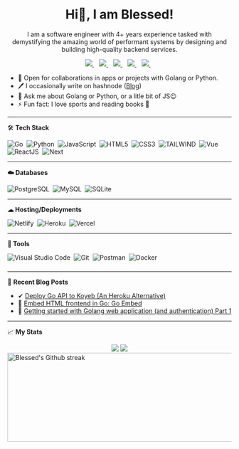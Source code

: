 <H1 align='center'>Hi👋, I am Blessed!</H1>
<p align='center'>I am a software engineer with 4+ years experience tasked with demystifying the amazing world of performant systems by designing and building high-quality backend services.</p>

<p align='center'>
<a href="https://mblessed.tech">
  <img src="https://img.shields.io/badge/Website-FFFFFF.svg?&style=for-the-badge" />
</a>&nbsp;&nbsp;
<a href="https://twitter.com/sk1_ll3">
  <img src="https://img.shields.io/badge/twitter-%231DA1F2.svg?&style=for-the-badge&logo=twitter&logoColor=white" />
</a>&nbsp;&nbsp;
<a href="mailto:blessedmadukoma@gmail.com">
  <img src="https://img.shields.io/badge/gmail-%23D14836.svg?&style=for-the-badge&logo=gmail&logoColor=white" />
</a>&nbsp;&nbsp;
<a href="https://mblessed.hashnode.dev/">
  <img src="https://img.shields.io/badge/Hashnode-2962FF?style=for-the-badge&logo=hashnode&logoColor=white" />
</a>&nbsp;&nbsp;
<a href="https://www.linkedin.com/in/blessed-madukoma/">
  <img src="https://img.shields.io/badge/linkedin-%230077B5.svg?&style=for-the-badge&logo=linkedin&logoColor=white" />
</a>&nbsp;&nbsp;
<!-- <img src="https://gpvc.arturio.dev/blessedmadukoma"> -->
</p>

- 🤝 Open for collaborations in apps or projects with Golang or Python.
- 🖊 I occasionally write on hashnode (<a href="https://mblessed.hashnode.dev/">Blog</a>)
- 💬 Ask me about Golang or Python, or a litle bit of JS😉
- ⚡ Fun fact: I love sports and reading books 🤩

---

🛠 <b>Tech Stack</b>

![Go](https://img.shields.io/badge/-Golang-29BEB0?style=for-the-badge&logo=go&logoColor=white)&nbsp;
![Python](https://img.shields.io/badge/Python-3670A0?style=for-the-badge&logo=python&logoColor=FFD43B)&nbsp;
![JavaScript](https://img.shields.io/badge/-JavaScript-323330?style=for-the-badge&logo=javascript)&nbsp;
![HTML5](https://img.shields.io/badge/html5-%23E34F26.svg?style=for-the-badge&logo=html5&logoColor=white)&nbsp;
![CSS3](https://img.shields.io/badge/css3-%231572B6.svg?style=for-the-badge&logo=css3&logoColor=white)&nbsp;
![TAILWIND](https://img.shields.io/badge/tailwind-%231552B9.svg?style=for-the-badge&logo=tailwindcss&logoColor=white)&nbsp;
![Vue](https://img.shields.io/badge/-Vue-35495E?style=for-the-badge&logo=vue.js)&nbsp;
![ReactJS](https://img.shields.io/badge/-react.JS-323330?style=for-the-badge&logo=react)&nbsp;
![Next](https://img.shields.io/badge/-Next.JS-35495E?style=for-the-badge&logo=next.js)&nbsp;
<!-- ![Flask](https://img.shields.io/badge/Flask-%23000.svg?style=for-the-badge&logo=flask)&nbsp; -->

---
<b>☁️ Databases</b>

![PostgreSQL](https://img.shields.io/badge/postgresql-blue.svg?style=for-the-badge&logo=postgresql&logoColor=white)&nbsp;
![MySQL](https://img.shields.io/badge/mysql-00758F.svg?style=for-the-badge&logo=mysql&logoColor=F19011)&nbsp;
![SQLite](https://img.shields.io/badge/sqlite-%2307405e.svg?style=for-the-badge&logo=sqlite)&nbsp;

---
**☁ Hosting/Deployments**

![Netlify](https://img.shields.io/badge/netlify-%23000000.svg?style=for-the-badge&logo=netlify&logoColor=#00C7B7)&nbsp;
![Heroku](https://img.shields.io/badge/heroku-%23430098.svg?style=for-the-badge&logo=heroku&logoColor=white)&nbsp;
![Vercel](https://img.shields.io/badge/vercel-323330?style=for-the-badge&logo=vercel&logoColor=#00C7B7)&nbsp;

---
**🧰 Tools**

![Visual Studio Code](https://img.shields.io/badge/VS%20Code-05122A?style=for-the-badge&logo=visual-studio-code&logoColor=007ACC)&nbsp;
![Git](https://img.shields.io/badge/-Git-05122A?style=for-the-badge&logo=git)&nbsp;
![Postman](https://img.shields.io/badge/Postman-FF6C37?style=for-the-badge&logo=postman&logoColor=white)&nbsp;
![Docker](https://img.shields.io/badge/docker-%230002A0?style=for-the-badge&logo=docker)
###
---
📖 <b>Recent Blog Posts</b>

- ✔ <a href="https://blog.mblessed.tech/deploy-go-api-to-koyeb">Deploy Go API to Koyeb (An Heroku Alternative)</a>
- 🔬 <a href="https://mblessed.hashnode.dev/go-embed-embed-your-frontendhtml-in-golang">Embed HTML frontend in Go: Go Embed</a>
- 🔗 <a href="https://mblessed.hashnode.dev/getting-started-with-golang-web-application-and-authentication-part-1">Getting started with Golang web application (and authentication) Part 1</a>
<!-- - 🧫 <a href="https://o-ifeanyi.hashnode.dev/writing-integration-test-in-flutter">Writing Integration Test In Flutter</a>  
- 🔬 <a href="https://o-ifeanyi.hashnode.dev/writing-widget-test-in-flutter">Writing Widget Test In Flutter</a>  
- 🧪 <a href="https://o-ifeanyi.hashnode.dev/writing-unit-test-in-flutter-with-mockito">Writing Unit Test In Flutter With Mockito</a> -->

---

📈 <b>My Stats</b>

<div align = "center">
  <img src = "https://github-readme-stats.vercel.app/api?username=blessedmadukoma&show_icons=true&theme=tokyonight&line_height=40">
  <img src = "https://github-readme-stats.vercel.app/api/top-langs/?username=blessedmadukoma&hide=css,blade,shell,html&theme=tokyonight">
</div>

<!-- <p>My weekly language stats based on Wakatime</p>
<a href="https://github.com/blessedmadukoma">
  <img align="center" src="https://github-readme-stats.vercel.app/api/wakatime?username=blessedmadukoma" />
</a> -->

<!-- My GitHub streaks -->
<img height=200 width=800 align="center" src="https://github-readme-streak-stats.herokuapp.com/?user=blessedmadukoma&theme=highcontrast" alt="Blessed's Github streak" />
</a>